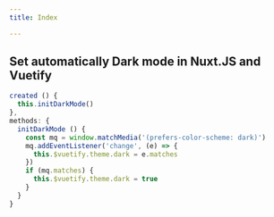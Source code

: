 ```yaml
---
title: Index

---
```

## Set automatically Dark mode in Nuxt.JS and Vuetify

```javascript
created () {
  this.initDarkMode()
},
methods: {
  initDarkMode () {
    const mq = window.matchMedia('(prefers-color-scheme: dark)')
    mq.addEventListener('change', (e) => {
      this.$vuetify.theme.dark = e.matches
    })
    if (mq.matches) {
      this.$vuetify.theme.dark = true
    }
  }
}
```